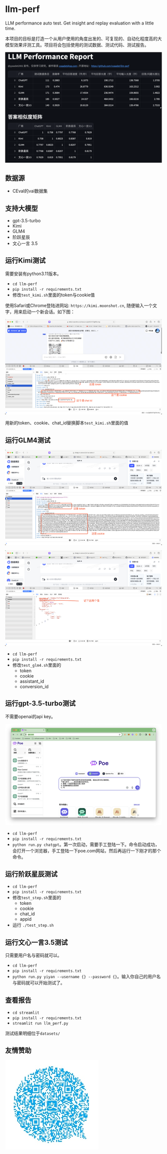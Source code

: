# llm-perf
LLM performance auto test. Get insight and replay evaluation with a little time.

本项目的目标是打造一个从用户使用的角度出发的、可复现的、自动化程度高的大模型效果评测工具。项目将会包括使用的测试数据、测试代码、测试报告。

![](./snapshots/dashboard.png)

## 数据源

- CEval的val数据集

## 支持大模型

- gpt-3.5-turbo
- Kimi
- GLM4
- 阶跃星辰
- 文心一言 3.5

## 运行Kimi测试

需要安装有python3.11版本。

- `cd llm-perf`
- `pip install -r requirements.txt`
- 修改`test_kimi.sh`里面的token与cookie值

使用Safari或Chrome登陆进网站: `https://kimi.moonshot.cn`, 随便输入一个文字，用来启动一个新会话。如下图：

![](./snapshots/kimi_help.png)

用新的token、cookie、chat_id替换脚本`test_kimi.sh`里面的值

## 运行GLM4测试

![](./snapshots/glm4-run1.png)

![](./snapshots/glm4-run2.png)

- `cd llm-perf`
- `pip install -r requirements.txt`
- 修改`test_glm4.sh`里面的
    - token
    - cookie
    - assistant_id
    - conversion_id


## 运行gpt-3.5-turbo测试

不需要openai的api key。

![](./snapshots/chatgpt-run.png)

- `cd llm-perf`
- `pip install -r requirements.txt`
- `python run.py chatgpt`。第一次启动，需要手工登陆一下。命令启动成功，会打开一个浏览器，手工登陆一下poe.com网站，然后再运行一下刚才的那个命令。


## 运行阶跃星辰测试

- `cd llm-perf`
- `pip install -r requirements.txt`
- 修改`test_step.sh`里面的
    - token
    - cookie
    - chat_id 
    - appid 
- 运行 `./test_step.sh`

## 运行文心一言3.5测试

只需要用户名与密码就可以。


- `cd llm-perf`
- `pip install -r requirements.txt`
- `python run.py yiyan --username {} --password {}`。输入你自己的用户名与密码就可以开始测试了。

## 查看报告

- `cd streamlit`
- `pip install -r requirements.txt`
- `streamlit run llm_perf.py`

测试结果明细位于`datasets/`

## 友情赞助

![](./snapshots/zhifubao_donate.JPG)